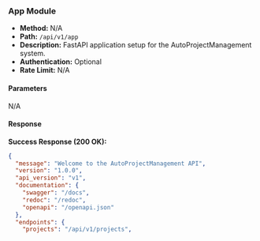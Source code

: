 ### App Module

- **Method:** N/A
- **Path:** `/api/v1/app`
- **Description:** FastAPI application setup for the AutoProjectManagement system.
- **Authentication:** Optional
- **Rate Limit:** N/A

#### Parameters
N/A

#### Response
**Success Response (200 OK):**
```json
{
  "message": "Welcome to the AutoProjectManagement API",
  "version": "1.0.0",
  "api_version": "v1",
  "documentation": {
    "swagger": "/docs",
    "redoc": "/redoc",
    "openapi": "/openapi.json"
  },
  "endpoints": {
    "projects": "/api/v1/projects",
